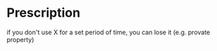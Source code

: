 # Prescription
if you don't use X for a set period of time, you can lose it (e.g. provate property)
